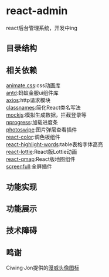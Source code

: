# react-admin
react后台管理系统，开发中ing

## 目录结构  
## 相关依赖
[animate.css](https://github.com/daneden/animate.css):css动画库  
[antd](https://ant.design/index-cn):蚂蚁金服ui组件库  
[axios](https://github.com/axios/axios):http请求模块  
[classnames](https://github.com/JedWatson/classnames):简化React类名写法  
[mockjs](http://mockjs.com/):模拟生成数据，拦截登录等  
[nprogress](https://github.com/rstacruz/nprogress):加载进度条    
[photoswipe](https://github.com/dimsemenov/photoswipe):图片弹层查看插件  
[react-color](https://github.com/casesandberg/react-color):调色板组件   
[react-highlight-words](https://github.com/bvaughn/react-highlight-words):table表格字体高亮    
[react-lottie](https://github.com/chenqingspring/react-lottie):React版Lottie动画  
[react-qmap](https://github.com/yezihaohao/react-qmap):React版地图组件  
[screenfull](https://github.com/sindresorhus/screenfull.js/):全屏插件  

## 功能实现 

## 功能展示 

## 技术障碍

## 鸣谢
Ciwing·Jon提供的[漫威头像图标](https://www.iconfont.cn/collections/detail?cid=15515)